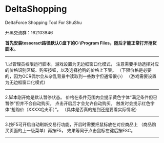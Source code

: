 # DeltaShopping
DeltaForce Shopping Tool For ShuShu

开黑交流群：162103846

**首先安装tesseract路径默认C盘下的C:\Program Files，随后才能正常打开抢货脚本。**
****************************************************************************************
1.以管理员权限运行脚本，游戏设置为无边框窗口化模式，
注意需要手动选择对应的价格识别区域、购买按钮，以及选择抢购的价格上下限。
（下限价格是必要的，因为OCR偶尔会从杂乱背景中读取到一些数字但通常很小）
（游戏需要设置为无边框窗口化模式）
*****************************************************************************************
2.脚本刚开始是默认暂停状态。
价格在条件范围内会提示黄色字体“满足条件但已暂停”但并不会自动购买。
点击开启后才会允许自动购买。
触发时会提示红色字体“抢购价（XXXX哈夫币）”。
（具体是否真的抢到还是要看实际情况）
*****************************************************************************************
3.按F5可开启自动刷新交易行功能，开启时需要把鼠标放在对应商品上
（商品购买页面的上一级菜单）再按F5，
效果等同于点击鼠标左键后按ESC。
*****************************************************************************************

